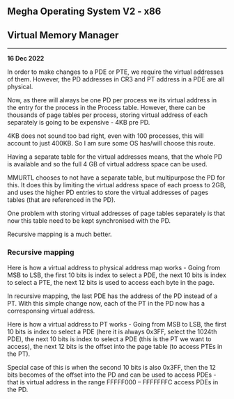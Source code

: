 ## Megha Operating System V2 - x86
## Virtual Memory Manager
------------------------------------------------------------------------------
__16 Dec 2022__

In order to make changes to a PDE or PTE, we require the virtual addresses of
them. However, the PD addresses in CR3 and PT address in a PDE are all physical.

Now, as there will always be one PD per process we its virtual address in the
entry for the process in the Process table. However, there can be thousands of
page tables per process, storing virtual address of each separately is going to
be expensive - 4KB pre PD.

4KB does not sound too bad right, even with 100 processes, this will account to
just 400KB. So I am sure some OS has/will choose this route.

Having a separate table for the virtual addresses means, that the whole PD is
available and so the full 4 GB of virtual address space can be used.

MMURTL chooses to not have a separate table, but multipurpose the PD for this.
It does this by limiting the virtual address space of each proess to 2GB, and
uses the higher PD entries to store the virtual addresses of pages tables (that
are referenced in the PD).

One problem with storing virtual addresses of page tables separately is that now
this table need to be kept synchronised with the PD.

Recursive mapping is a much better.

### Recursive mapping

Here is how a virtual address to physical address map works - Going from MSB to
LSB, the first 10 bits is index to select a PDE, the next 10 bits is index to
select a PTE, the next 12 bits is used to access each byte in the page.

In recursive mapping, the last PDE has the address of the PD instead of a PT.
With this simple change now, each of the PT in the PD now has a corresponsing
virtual address.

Here is how a virtual address to PT works - Going from MSB to LSB, the first 10
bits is index to select a PDE (here it is always 0x3FF, select the 1024th PDE),
the next 10 bits is index to select a PDE (this is the PT we want to access),
the next 12 bits is the offset into the page table (to access PTEs in the PT).

Special case of this is when the second 10 bits is also 0x3FF, then the 12 bits
becomes of the offset into the PD and can be used to access PDEs - that is
virtual address in the range FFFFF000 – FFFFFFFC access PDEs in the PD.
